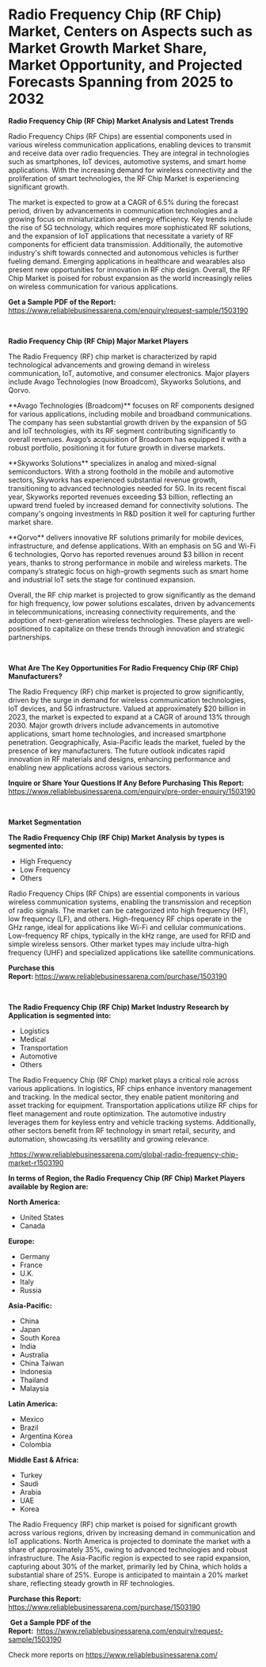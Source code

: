 <p><h1>Radio Frequency Chip (RF Chip) Market, Centers on Aspects such as Market Growth Market Share, Market Opportunity, and Projected Forecasts Spanning from 2025 to 2032</h1></p><p><strong>Radio Frequency Chip (RF Chip) Market Analysis and Latest Trends</strong></p>
<p><p>Radio Frequency Chips (RF Chips) are essential components used in various wireless communication applications, enabling devices to transmit and receive data over radio frequencies. They are integral in technologies such as smartphones, IoT devices, automotive systems, and smart home applications. With the increasing demand for wireless connectivity and the proliferation of smart technologies, the RF Chip Market is experiencing significant growth.</p><p>The market is expected to grow at a CAGR of 6.5% during the forecast period, driven by advancements in communication technologies and a growing focus on miniaturization and energy efficiency. Key trends include the rise of 5G technology, which requires more sophisticated RF solutions, and the expansion of IoT applications that necessitate a variety of RF components for efficient data transmission. Additionally, the automotive industry's shift towards connected and autonomous vehicles is further fueling demand. Emerging applications in healthcare and wearables also present new opportunities for innovation in RF chip design. Overall, the RF Chip Market is poised for robust expansion as the world increasingly relies on wireless communication for various applications.</p></p>
<p><strong>Get a Sample PDF of the Report:&nbsp;</strong> <a href="https://www.reliablebusinessarena.com/enquiry/request-sample/1503190?utm_campaign=2112&utm_medium=2&utm_source=Github&utm_content=ia&utm_term=12022025&utm_id=radio-frequency-chip-rf-chip">https://www.reliablebusinessarena.com/enquiry/request-sample/1503190</a></p>
<p>&nbsp;</p>
<p><strong>Radio Frequency Chip (RF Chip) Major Market Players</strong></p>
<p><p>The Radio Frequency (RF) chip market is characterized by rapid technological advancements and growing demand in wireless communication, IoT, automotive, and consumer electronics. Major players include Avago Technologies (now Broadcom), Skyworks Solutions, and Qorvo.</p><p>**Avago Technologies (Broadcom)** focuses on RF components designed for various applications, including mobile and broadband communications. The company has seen substantial growth driven by the expansion of 5G and IoT technologies, with its RF segment contributing significantly to overall revenues. Avago’s acquisition of Broadcom has equipped it with a robust portfolio, positioning it for future growth in diverse markets. </p><p>**Skyworks Solutions** specializes in analog and mixed-signal semiconductors. With a strong foothold in the mobile and automotive sectors, Skyworks has experienced substantial revenue growth, transitioning to advanced technologies needed for 5G. In its recent fiscal year, Skyworks reported revenues exceeding $3 billion, reflecting an upward trend fueled by increased demand for connectivity solutions. The company's ongoing investments in R&D position it well for capturing further market share.</p><p>**Qorvo** delivers innovative RF solutions primarily for mobile devices, infrastructure, and defense applications. With an emphasis on 5G and Wi-Fi 6 technologies, Qorvo has reported revenues around $3 billion in recent years, thanks to strong performance in mobile and wireless markets. The company’s strategic focus on high-growth segments such as smart home and industrial IoT sets the stage for continued expansion.</p><p>Overall, the RF chip market is projected to grow significantly as the demand for high frequency, low power solutions escalates, driven by advancements in telecommunications, increasing connectivity requirements, and the adoption of next-generation wireless technologies. These players are well-positioned to capitalize on these trends through innovation and strategic partnerships.</p></p>
<p>&nbsp;</p>
<p><strong>What Are The Key Opportunities For Radio Frequency Chip (RF Chip) Manufacturers?</strong></p>
<p><p>The Radio Frequency (RF) chip market is projected to grow significantly, driven by the surge in demand for wireless communication technologies, IoT devices, and 5G infrastructure. Valued at approximately $20 billion in 2023, the market is expected to expand at a CAGR of around 13% through 2030. Major growth drivers include advancements in automotive applications, smart home technologies, and increased smartphone penetration. Geographically, Asia-Pacific leads the market, fueled by the presence of key manufacturers. The future outlook indicates rapid innovation in RF materials and designs, enhancing performance and enabling new applications across various sectors.</p></p>
<p><strong>Inquire or Share Your Questions If Any Before Purchasing This Report:</strong> <a href="https://www.reliablebusinessarena.com/enquiry/pre-order-enquiry/1503190?utm_campaign=2112&utm_medium=2&utm_source=Github&utm_content=ia&utm_term=12022025&utm_id=radio-frequency-chip-rf-chip">https://www.reliablebusinessarena.com/enquiry/pre-order-enquiry/1503190</a></p>
<p>&nbsp;</p>
<p><strong>Market Segmentation</strong></p>
<p><strong>The Radio Frequency Chip (RF Chip) Market Analysis by types is segmented into:</strong></p>
<p><ul><li>High Frequency</li><li>Low Frequency</li><li>Others</li></ul></p>
<p><p>Radio Frequency Chips (RF Chips) are essential components in various wireless communication systems, enabling the transmission and reception of radio signals. The market can be categorized into high frequency (HF), low frequency (LF), and others. High-frequency RF chips operate in the GHz range, ideal for applications like Wi-Fi and cellular communications. Low-frequency RF chips, typically in the kHz range, are used for RFID and simple wireless sensors. Other market types may include ultra-high frequency (UHF) and specialized applications like satellite communications.</p></p>
<p><strong>Purchase this Report:&nbsp;</strong><a href="https://www.reliablebusinessarena.com/purchase/1503190?utm_campaign=2112&utm_medium=2&utm_source=Github&utm_content=ia&utm_term=12022025&utm_id=radio-frequency-chip-rf-chip">https://www.reliablebusinessarena.com/purchase/1503190</a></p>
<p>&nbsp;</p>
<p><strong>The Radio Frequency Chip (RF Chip) Market Industry Research by Application is segmented into:</strong></p>
<p><ul><li>Logistics</li><li>Medical</li><li>Transportation</li><li>Automotive</li><li>Others</li></ul></p>
<p><p>The Radio Frequency Chip (RF Chip) market plays a critical role across various applications. In logistics, RF chips enhance inventory management and tracking. In the medical sector, they enable patient monitoring and asset tracking for equipment. Transportation applications utilize RF chips for fleet management and route optimization. The automotive industry leverages them for keyless entry and vehicle tracking systems. Additionally, other sectors benefit from RF technology in smart retail, security, and automation, showcasing its versatility and growing relevance.</p></p>
<p><a href="https://www.reliablebusinessarena.com/global-radio-frequency-chip-market-r1503190?utm_campaign=2112&utm_medium=2&utm_source=Github&utm_content=ia&utm_term=12022025&utm_id=radio-frequency-chip-rf-chip">&nbsp;https://www.reliablebusinessarena.com/global-radio-frequency-chip-market-r1503190</a></p>
<p><strong>In terms of Region, the Radio Frequency Chip (RF Chip) Market Players available by Region are:</strong></p>
<p>
    <p> <strong> North America: </strong>
        <ul>
            <li>United States</li>
            <li>Canada</li>
        </ul>
        </p> 
    <p> <strong> Europe: </strong>
        <ul>
            <li>Germany</li>
            <li>France</li>
            <li>U.K.</li>
            <li>Italy</li>
            <li>Russia</li>
        </ul>
        </p> 
    <p> <strong> Asia-Pacific: </strong>
        <ul>
            <li>China</li>
            <li>Japan</li>
            <li>South Korea</li>
            <li>India</li>
            <li>Australia</li>
            <li>China Taiwan</li>
            <li>Indonesia</li>
            <li>Thailand</li>
            <li>Malaysia</li>
        </ul>
        </p> 
    <p> <strong> Latin America: </strong>
        <ul>
            <li>Mexico</li>
            <li>Brazil</li>
            <li>Argentina Korea</li>
            <li>Colombia</li>
        </ul>
        </p> 
    <p> <strong> Middle East & Africa: </strong>
        <ul>
            <li>Turkey</li>
            <li>Saudi</li>
            <li>Arabia</li>
            <li>UAE</li>
            <li>Korea</li>
        </ul>
    </p>
    </p>
<p><p>The Radio Frequency (RF) chip market is poised for significant growth across various regions, driven by increasing demand in communication and IoT applications. North America is projected to dominate the market with a share of approximately 35%, owing to advanced technologies and robust infrastructure. The Asia-Pacific region is expected to see rapid expansion, capturing about 30% of the market, primarily led by China, which holds a substantial share of 25%. Europe is anticipated to maintain a 20% market share, reflecting steady growth in RF technologies.</p></p>
<p><strong>Purchase this Report: </strong><a href="https://www.reliablebusinessarena.com/purchase/1503190?utm_campaign=2112&utm_medium=2&utm_source=Github&utm_content=ia&utm_term=12022025&utm_id=radio-frequency-chip-rf-chip">https://www.reliablebusinessarena.com/purchase/1503190</a></p>
<p>&nbsp;<strong>Get a Sample PDF of the Report:&nbsp;&nbsp;</strong><a href="https://www.reliablebusinessarena.com/enquiry/request-sample/1503190?utm_campaign=2112&utm_medium=2&utm_source=Github&utm_content=ia&utm_term=12022025&utm_id=radio-frequency-chip-rf-chip">https://www.reliablebusinessarena.com/enquiry/request-sample/1503190</a></p>
<p><strong></strong></p>
<p>Check more reports on <a href="https://www.reliablebusinessarena.com/?utm_campaign=2112&utm_medium=2&utm_source=Github&utm_content=ia&utm_term=12022025&utm_id=radio-frequency-chip-rf-chip">https://www.reliablebusinessarena.com/</a></p>